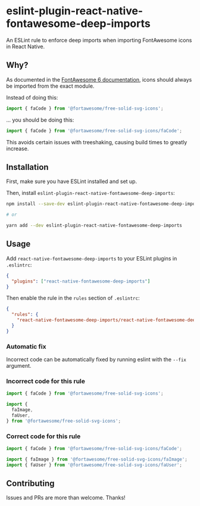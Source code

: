 # eslint-plugin-react-native-fontawesome-deep-imports

An ESLint rule to enforce deep imports when importing FontAwesome icons in React Native.

## Why?

As documented in the [FontAwesome 6 documentation](https://fontawesome.com/v6/docs/web/use-with/react-native#same-icon-different-styles), icons should always be imported from the exact module.

Instead of doing this:

```js
import { faCode } from '@fortawesome/free-solid-svg-icons';
```

... you should be doing this:

```js
import { faCode } from '@fortawesome/free-solid-svg-icons/faCode';
```

This avoids certain issues with treeshaking, causing build times to greatly increase.

## Installation

First, make sure you have ESLint installed and set up.

Then, install `eslint-plugin-react-native-fontawesome-deep-imports`:

```sh
npm install --save-dev eslint-plugin-react-native-fontawesome-deep-imports

# or

yarn add --dev eslint-plugin-react-native-fontawesome-deep-imports
```

## Usage

Add `react-native-fontawesome-deep-imports` to your ESLint plugins in `.eslintrc`:

```json
{
  "plugins": ["react-native-fontawesome-deep-imports"]
}
```

Then enable the rule in the `rules` section of `.eslintrc`:

```json
{
  "rules": {
    "react-native-fontawesome-deep-imports/react-native-fontawesome-deep-imports": "error"
  }
}
```

### Automatic fix

Incorrect code can be automatically fixed by running eslint with the `--fix` argument.

### Incorrect code for this rule

```js
import { faCode } from '@fortawesome/free-solid-svg-icons';
```

```js
import {
  faImage,
  faUser,
} from '@fortawesome/free-solid-svg-icons';
```

### Correct code for this rule

```js
import { faCode } from '@fortawesome/free-solid-svg-icons/faCode';
```

```js
import { faImage } from '@fortawesome/free-solid-svg-icons/faImage';
import { faUser } from '@fortawesome/free-solid-svg-icons/faUser';
```

## Contributing

Issues and PRs are more than welcome. Thanks!
